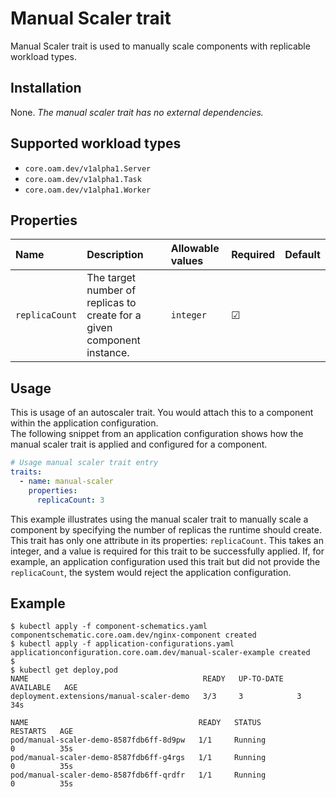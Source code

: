 # Manual Scaler trait

Manual Scaler trait is used to manually scale components with replicable workload types.

## Installation

None. *The manual scaler trait has no external dependencies.*

## Supported workload types

- `core.oam.dev/v1alpha1.Server`
- `core.oam.dev/v1alpha1.Task`
- `core.oam.dev/v1alpha1.Worker`

## Properties

| Name | Description | Allowable values | Required | Default |
| :-- | :--| :-- | :-- | :-- |
| `replicaCount` | The target number of replicas to create for a given component instance. | `integer` | &#9745; | |

## Usage
This is usage of an autoscaler trait. You would attach this to a component within the application configuration.       
The following snippet from an application configuration shows how the manual scaler trait is applied and configured for a component. 

```yaml
# Usage manual scaler trait entry
traits:
  - name: manual-scaler
    properties:
      replicaCount: 3
```
This example illustrates using the manual scaler trait to manually scale a component by specifying the number of replicas the runtime should create. This trait has only one attribute in its properties: `replicaCount`. This takes an integer, and a value is required for this trait to be successfully applied. If, for example, an application configuration used this trait but did not provide the `replicaCount`, the system would reject the application configuration.

## Example
```shell script
$ kubectl apply -f component-schematics.yaml 
componentschematic.core.oam.dev/nginx-component created
$ kubectl apply -f application-configurations.yaml 
applicationconfiguration.core.oam.dev/manual-scaler-example created
$
$ kubectl get deploy,pod
NAME                                       READY   UP-TO-DATE   AVAILABLE   AGE
deployment.extensions/manual-scaler-demo   3/3     3            3           34s

NAME                                      READY   STATUS              RESTARTS   AGE
pod/manual-scaler-demo-8587fdb6ff-8d9pw   1/1     Running             0          35s
pod/manual-scaler-demo-8587fdb6ff-g4rgs   1/1     Running             0          35s
pod/manual-scaler-demo-8587fdb6ff-qrdfr   1/1     Running             0          35s
```
